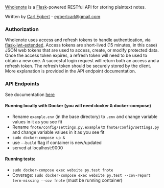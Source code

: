 [Wholenote](https://wholenoteapp.com "Wholenote") is a [Flask](http://flask.pocoo.org "Flask")-powered RESTful API for storing plaintext notes.

Written by [Carl Egbert](http://www.carlegbert.com) - [egbertcarl@gmail.com](mailto:egbertcarl@gmail)


### Authorization

Wholenote uses access and refresh tokens to handle authentication, via [flask-jwt-extended](https://github.com/vimalloc/flask-jwt-extended).
Access tokens are short-lived (15 minutes, in this case) JSON web tokens that are used to access, create, or modify protected data.
Once the access token expires, a refresh token will need to be used to obtain a new one. A succesful login request will return both an access
and a refresh token. The refresh token should be securely stored by the client. More explanation is provided in the API endpoint documentation.

### API Endpoints

See documentation [here](API_ENDPOINTS.md)


#### Running locally with Docker (you will need docker & docker-compose)
* Rename `example.env` (in the base directory) to `.env` and change variable values in it as you see fit
* Rename `fnote/config/settings.py.example` to `fnote/config/settings.py` and change variable values in it as you see fit
* `sudo docker-compose up &`
* use `--build` flag if container is new/updated
* served at localhost:9000

#### Running tests:
* `sudo docker-compose exec website py.test fnote`
* Coverage: `sudo docker-compose exec website py.test --cov-report term-missing --cov fnote` (must be running container)
